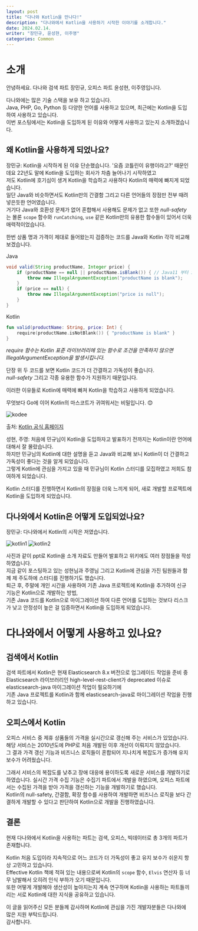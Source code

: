 ```yaml
---
layout: post
title: "다나와 Kotlin을 만나다!"
description: "다나와에서 Kotlin을 사용하기 시작한 이야기를 소개합니다."
date: 2024.02.14.
writer: "장민규, 윤성현, 이주영"
categories: Common
---
```


# 소개

안녕하세요. 다나와 검색 파트 장민규, 오피스 파트 윤성현, 이주영입니다.

다나와에는 많은 기술 스택을 보유 하고 있습니다.   
Java, PHP, Go, Python 등 다양한 언어를 사용하고 있으며, 최근에는 Kotlin을 도입하여 사용하고 있습니다.   
이번 포스팅에서는 Kotlin을 도입하게 된 이유와 어떻게 사용하고 있는지 소개하겠습니다.


## 왜 Kotlin을 사용하게 되었나요?

장민규: Kotlin을 시작하게 된 이유 단순했습니다. '요즘 코틀린이 유행이라고?' 때문인데요 22년도 말에 Kotlin을 도입하는 회사가 차츰 늘어나기 시작하였고    
저도 Kotlin에 호기심이 생겨 Kotlin을 학습하고 사용하다 Kotlin의 매력에 빠지게 되었습니다.   
일단 Java와 비슷하면서도 Kotlin만의 간결함 그리고 다른 언어들의 장점만 전부 때려 넣은듯한 언어였습니다.    
거기다 Java와 호환성 문제가 없어 혼합해서 사용해도 문제가 없고 또한 *null-safety* 는 몰론 `scope` 함수와 `runCatching`, `use` 같은 Kotlin만의 유용한 함수들이 있어서 더욱 매력적이었습니다.

한번 상품 명과 가격이 제대로 들어왔는지 검증하는 코드를 Java와 Kotlin 각각 비교해 보겠습니다.

Java
```java
void valid(String productName, Integer price) {
    if (productName == null || productName.isBlank()) { // Java11 부터 isBlank() 사용 가능
        throw new IllegalArgumentException("productName is blank");
    }
    if (price == null) {
        throw new IllegalArgumentException("price is null");
    }
}
```
Kotlin
```kotlin
fun valid(productName: String, price: Int) {
    require(productName.isNotBlank()) { "productName is blank" }
}
```
*require 함수는 Kotlin 표준 라이브러리에 있는 함수로 조건을 만족하지 않으면 IllegalArgumentException을 발생시킵니다.*

단장 위 두 코드를 보면 Kotlin 코드가 더 간결하고 가독성이 좋습니다.    
*null-safety* 그리고 각종 유용한 함수가 지원하기 때문입니다.

이러한 이유들로 Kotlin에 매력에 빠져 Kotlin을 학습하고 사용하게 되었습니다.

무엇보다 Go에 이어 Kotlin의 마스코트가 귀여워서는 비밀입니다. 😊   

![kodee](/images/2024-02-01-Meet-The-Kotlin/kodee.png)   

출처: [Kotlin 공식 홈페이지](https://blog.jetbrains.com/ko/kotlin/2023/05/the-kotlin-mascot-returns/)

성현, 주영: 처음에 민규님이 Kotlin을 도입하자고 발표하기 전까지는 Kotlin이란 언어에 대해서 잘 몰랐습니다.   
하지만 민규님의 Kotlin에 대한 설명을 듣고 Java와 비교해 보니 Kotlin이 더 간결하고 가독성이 좋다는 것을 알게 되었습니다.   
그렇게 Kotlin에 관심을 가지고 있을 때 민규님이 Kotlin 스터디를 모집하였고 저희도 참여하게 되었습니다.

Kotlin 스터디를 진행하면서 Kotlin의 장점을 더욱 느끼게 되어, 새로 개발할 프로젝트에 Kotlin을 도입하게 되었습니다.


## 다나와에서 Kotlin은 어떻게 도입되었나요?

장민규: 다나와에서 Kotlin의 시작은 저였습니다.

![kotlin1](/images/2024-02-01-Meet-The-Kotlin/kotlin-1.PNG)
![kotlin2](/images/2024-02-01-Meet-The-Kotlin/kotlin-2.PNG)

사진과 같이 ppt로 Kotlin을 소개 자료도 만들어 발표하고 위키에도 여러 장점들을 작성하였습니다.   
지금 같이 포스팅하고 있는 성현님과 주영님 그리고 Kotlin에 관심을 가진 팀원들과 함께 제 주도하에 스터디를 진행하기도 했습니다.   
퇴근 후, 주말에 개인 시간을 사용하여 기존 Java 프로젝트에 Kotlin을 추가하여 신규 기능은 Kotlin으로 개발하는 방법,    
기존 Java 코드를 Kotlin으로 마이그레이션 하여 다른 언어를 도입하는 것보다 리스크가 낮고 안정성이 높은 걸 입증하면서 Kotlin을 도입하게 되었습니다.

# 다나와에서 어떻게 사용하고 있나요?

## 검색에서 Kotlin

검색 파트에서 Kotlin은 현재 Elasticsearch 8.x 버전으로 업그레이드 작업을 준비 중    
Elasticsearch 라이브러리인 high-level-rest-client가 deprecated 이슈로 elasticsearch-java 마이그레이션 작업이 필요하기에   
기존 Java 프로젝트를 Kotlin과 함께 elasticsearch-java로 마이그레이션 작업을 진행하고 있습니다.

## 오피스에서 Kotlin

오피스 서비스 중 제휴 상품들의 가격을 실시간으로 갱신해 주는 서비스가 있었습니다.   
해당 서비스는 2010년도에 PHP로 처음 개발된 이후 개선이 이뤄지지 않았습니다.   
그 결과 가격 갱신 기능과 비즈니스 로직들이 혼합되어 지나치게 복잡도가 증가해 유지 보수가 어려웠습니다.

그래서 서비스의 복잡도를 낮추고 장애 대응에 용이하도록 새로운 서비스를 개발하기로 하였습니다.
실시간 가격 수집 기능은 수집기 파트에서 개발을 하였으며, 오피스 파트에서는 수집된 가격을 받아 가격을 갱신하는 기능을 개발하기로 했습니다.   
Kotlin의 null-safety, 간결함, 확장 함수를 사용하여 개발하면 비즈니스 로직을 보다 간결하게 개발할 수 있다고 판단하여 Kotlin으로 개발을 진행하였습니다.

## 결론

현재 다나와에서 Kotlin을 사용하는 파트는 검색, 오피스, 빅데이터로 총 3개의 파트가 존재합니다.   

Kotlin 처음 도입이라 지속적으로 어느 코드가 더 가독성이 좋고 유지 보수가 쉬운지 항상 고민하고 있습니다.      
Effective Kotlin 책에 적혀 있는 내용으로써  Kotlin의 `scope` 함수, `Elvis` 연산자 등 너무 남발해서 오히려 인식 부하가 오기 때문입니다.   
또한 어떻게 개발해야 생산성이 높아지는지 계속 연구하며 Kotlin을 사용하는 파트들끼리는 서로 Kotlin에 대한 지식을 공유하고 있습니다.
 
이 글을 읽어주신 모든 분들께 감사하며 Kotlin에 관심을 가진 개발자분들은 다나와에 많은 지원 부탁드립니다.   
감사합니다.
